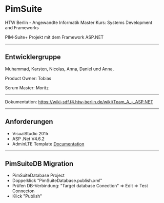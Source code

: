 PimSuite
===================
HTW Berlin - Angewandte Informatik Master
Kurs: Systems Development and Frameworks

PIM-Suite+ Projekt mit dem Framework ASP.NET

----------
## Entwicklergruppe
Muhammad, Karsten, Nicolas, Anna, Daniel und Anna, 

Product Owner:
Tobias

Scrum Master:
Moritz

----------
Dokumentation:
https://wiki-sdf.f4.htw-berlin.de/wiki/Team_A_-_ASP.NET

----------
## Anforderungen
- VisualStudio 2015
- ASP .Net V4.6.2
- AdminLTE Template [Documentation](https://almsaeedstudio.com/themes/AdminLTE/documentation/index.html)

----------
## PimSuiteDB Migration
- PimSuiteDatabase Project
- Doppelklick "PimSuiteDatabase.publish.xml"
- Prüfen DB-Verbindung: "Target database Conection" => Edit => Test Connecton
- Klick "Publish"
